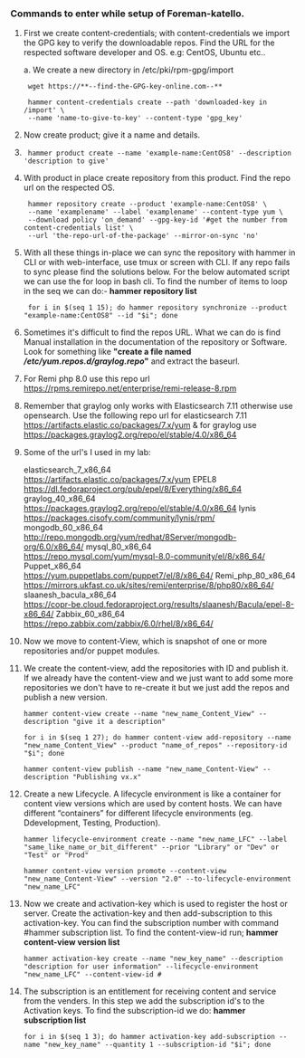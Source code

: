 ### Commands to enter while setup of Foreman-katello. 
1. First we create content-credentials; with content-credentials we import the GPG key to verify the downloadable repos. Find the URL for the respected software developer and OS. e.g: CentOS, Ubuntu etc..
	
	a. We create a new directory in /etc/pki/rpm-gpg/import 

		wget https://**--find-the-GPG-key-online.com--**
		
		hammer content-credentials create --path 'downloaded-key in /import' \
		--name 'name-to-give-to-key' --content-type 'gpg_key'		

2. Now create product; give it a name and details.

4. 		hammer product create --name 'example-name:CentOS8' --description 'description to give'

6. With product in place create repository from this product. Find the repo url on the respected OS.

		hammer repository create --product 'example-name:CentOS8' \
		--name 'examplename' --label 'examplename' --content-type yum \
		--download policy 'on_demand' --gpg-key-id '#get the number from content-credentials list' \
		--url 'the-repo-url-of-the-package' --mirror-on-sync 'no' 
		
8. With all these things in-place we can sync the repository with hammer in CLI or with web-interface, use tmux or screen with CLI. If any repo fails to sync please find the solutions below. For the below automated script we can use the for loop in bash cli. To find the number of items to loop in the seq we can do:- 
		<b>hammer repository list</b>

		for i in $(seq 1 15); do hammer repository synchronize --product "example-name:CentOS8" --id "$i"; done

10. Sometimes it's difficult to find the repos URL. What we can do is find Manual installation in the documentation of the repository or Software. Look for something like <b>"create a file named <i>/etc/yum.repos.d/graylog.repo</i>"</b> and extract the baseurl.
11. For Remi php 8.0 use this repo url https://rpms.remirepo.net/enterprise/remi-release-8.rpm
12. Remember that graylog only works with Elasticsearch 7.11 otherwise use opensearch. Use the following repo url for elasticsearch 7.11 https://artifacts.elastic.co/packages/7.x/yum & for graylog use https://packages.graylog2.org/repo/el/stable/4.0/x86_64
13. Some of the url's I used in my lab:
	
	elasticsearch_7_x86_64 	
		https://artifacts.elastic.co/packages/7.x/yum
	EPEL8                  	
		https://dl.fedoraproject.org/pub/epel/8/Everything/x86_64
	graylog_40_x86_64      	
		https://packages.graylog2.org/repo/el/stable/4.0/x86_64
	lynis                  	
		https://packages.cisofy.com/community/lynis/rpm/
	mongodb_60_x86_64      	
		http://repo.mongodb.org/yum/redhat/8Server/mongodb-org/6.0/x86_64/
	mysql_80_x86_64        	
		https://repo.mysql.com/yum/mysql-8.0-community/el/8/x86_64/
	Puppet_x86_64          	
		https://yum.puppetlabs.com/puppet7/el/8/x86_64/
	Remi_php_80_x86_64     	
		https://mirrors.ukfast.co.uk/sites/remi/enterprise/8/php80/x86_64/
	slaanesh_bacula_x86_64 	
		https://copr-be.cloud.fedoraproject.org/results/slaanesh/Bacula/epel-8-x86_64/
	Zabbix_60_x86_64       	
		https://repo.zabbix.com/zabbix/6.0/rhel/8/x86_64/
		
14. Now we move to content-View, which is snapshot of one or more repositories and/or puppet modules.
15. We create the content-view, add the repositories with ID and publish it. If we already have the content-view and we just want to add some more repositories we don't have to re-create it but we just add the repos and publish a new version.

		hammer content-view create --name "new_name_Content_View" --description "give it a description"
		
		for i in $(seq 1 27); do hammer content-view add-repository --name "new_name_Content_View" --product "name_of_repos" --repository-id "$i"; done
		
		hammer content-view publish --name "new_name_Content-View" --description "Publishing vx.x"
		
16. Create a new Lifecycle. A lifecycle environment is like a container for content view versions which are used by content hosts. We can have different “containers” for different lifecycle environments (eg. Ddevelopment, Testing, Production).
	
		hammer lifecycle-environment create --name "new_name_LFC" --label "same_like_name_or_bit_different" --prior "Library" or "Dev" or "Test" or "Prod"
		
		hammer content-view version promote --content-view "new_name_Content-View" --version "2.0" --to-lifecycle-environment "new_name_LFC"
				
17. Now we create and activation-key which is used to register the host or server. Create the activation-key and then add-subscription to this activation-key. You can find the subscription number with command #hammer subscription list. To find the content-view-id run; <b>hammer content-view version list</b>

		hammer activation-key create --name "new_key_name" --description "description for user information" --lifecycle-environment "new_name_LFC" --content-view-id #

18. The subscription is an entitlement for receiving content and service from the venders. In this step we add the subscription id's to the Activation keys. To find the subscription-id we do: <b>hammer subscription list</b>

		for i in $(seq 1 3); do hammer activation-key add-subscription --name "new_key_name" --quantity 1 --subscription-id "$i"; done
	
